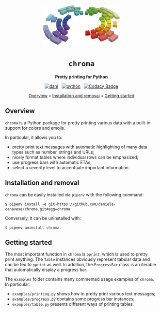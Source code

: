 <div style="text-align: center;">

<img src="images/chroma.svg" alt="logo" style="max-width: 50%;"/>

# `chroma`

**Pretty printing for Python**

[![dani](https://img.shields.io/badge/Daniele-Canavese-5822C2?logo=linkedin&&labelColor=0A66C2)](https://www.linkedin.com/in/daniele-canavese/)
&nbsp;
[![python](https://img.shields.io/badge/Python-3776AB?logo=python&logoColor=white)](https://www.python.org/)
&nbsp;
[![Codacy Badge](https://app.codacy.com/project/badge/Grade/3e8c7f470efe44e89268424c5ad6467b)](https://app.codacy.com?utm_source=gh&utm_medium=referral&utm_content=&utm_campaign=Badge_grade)

[Overview](#overview) •
[Installation and removal](#installation-and-removal) •
[Getting started](#getting-started)

</div>

## Overview

`chroma` is a Python package for pretty printing various data with a built-in
support for colors and emojis.

In particular, it allows you to:

- pretty print text messages with automatic highlighting of many data types such
  as number, strings and URLs;
- nicely format tables where individual rows can be emphasized;
- use progress bars with automatic ETAs;
- select a severity level to accentuate important information.

## Installation and removal

`chroma` can be easily installed via `pipenv` with the following command:

```shell
$ pipenv install -e git+https://github.com/daniele-canavese/chroma.git#egg=chroma
```

Conversely, it can be uninstalled with:

```shell
$ pipenv uninstall chroma
```

## Getting started

The most important function in `chroma` is `pprint`, which is used to pretty
print anything. The `Table` instances
obviously represent tabular data and can be fed to `pprint` as well. In
addition, the `ProgressBar` class is an iterable
that automatically display a progress bar.

The `examples` folder contains many commented usage examples of `chroma`. In
particular:

- `examples/printing.py` shows how to pretty print various text messages;
- `examples/progress.py` contains some progress bar instances;
- `examples/table.py` presents different ways of printing tables.

